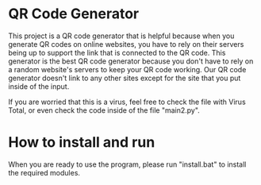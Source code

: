 # QR Code Generator

This project is a QR code generator that is helpful because when you generate QR codes on online websites, you have to rely on their servers being up to support the link that is connected to the QR code.
This generator is the best QR code generator because you don't have to rely on a random website's servers to keep your QR code working.
Our QR code generator doesn't link to any other sites except for the site that you put inside of the input.

If you are worried that this is a virus, feel free to check the file with Virus Total, or even check the code inside of the file "main2.py".

# How to install and run

When you are ready to use the program, please run "install.bat" to install the required modules.
